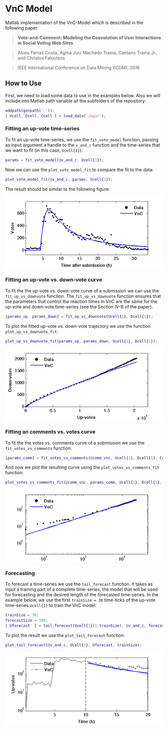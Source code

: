 # VnC Model

Matlab implementation of the VnC-Model which is described in the following paper:

>**Vote-and-Comment: Modeling the Coevolution of User Interactions in Social Voting Web Sites**

> Alceu Ferraz Costa, Agma Juci Machado Traina, Caetano Traina Jr., and Christos Faloutsos

> IEEE International Conference on Data Mining (ICDM), 2016

## How to Use

First, we need to load some data to use in the examples below. Also we will
include into Matlab path variable all the subfolders of the repository:
```matlab
addpath(genpath('.'));
[ Ucell, Dcell, Ccell ] = load_data('imgur');
```

### Fitting an up-vote time-series

To fit an up-vote time-series, we use the `fit_vote_model` function, passing
as input argument a handle to the `v_and_c` function and the time-series that
we want to fit (in this case, `Ucell{1}`):
```matlab
params = fit_vote_model(@v_and_c, Ucell{1});
```

Now we can use the `plot_vote_model_fit` to compare the fit to the data:
```matlab
plot_vote_model_fit(@v_and_c, params, Ucell{1});
```

The result should be similar to the following figure:

![Up-votes time-series fit](./doc/vote_model_fit.png?raw=true "Up-vote time-series fit" )


### Fitting an up-vote vs. down-vote curve

To fit the the up-vote vs. down-vote curve of a submission we can use the
`fit_up_vs_downvote` function.
The `fit_up_vs_downvote` function ensures that the parameters that control the
reaction times in VnC are the same for the up-vote and down-vote time-series
(see the Section IV-B of the paper).
```matlab
[params_up, params_down] = fit_up_vs_downvote(Ucell{1}, Dcell{1});
```

To plot the fitted up-vote vs. down-vote trajectory we use the function
`plot_up_vs_downvote_fit`:
```matlab
plot_up_vs_downvote_fit(params_up, params_down, Ucell{1}, Dcell{1});
```

![Up-vote vs. down-vote time-series fit](./doc/up_vs_downvote_fit.png?raw=true "Up-vote vs. down-vote time-series fit" )

### Fitting an comments vs. votes curve

To fit the the votes vs. comments curve of a submission we use the
`fit_votes_vs_comments` function:
```matlab
[params_comm] = fit_votes_vs_comments(@comm_vnc, Ucell{1}, Dcell{1}, Ccell{1});
```

And now we plot the resulting curve using the `plot_votes_vs_comments_fit`
function:
```matlab
plot_votes_vs_comments_fit(@comm_vnc, params_comm, Ucell{1}, Dcell{1}, Ccell{1});
```

![Votes vs. comments fit](./doc/votes_vs_comments_fit.png?raw=true "Votes vs. comments fit" )

### Forecasting

To forecast a time-series we use the `tail_forecast` function. It takes as input
a training part of a complete time-series, the model that will be used for
forecasting and the desired length of the forecasted time-series.
In the example below, we use the first `trainSize = 30` time-ticks of the
up-vote time-series `Ucell{1}` to train the VnC model:
```matlab
trainSize = 30;
forecastSize = 100;
[ Uforecast  ] = tail_forecast(Ucell{1}(1:trainSize), @v_and_c, forecastSize);
```

To plot the result we use the `plot_tail_forecast` function:

```matlab
plot_tail_forecast(@v_and_c, Ucell{1}, Uforecast, trainSize);
```

![Tail forecast](./doc/tail_forecast.png?raw=true "Tail forecast" )
